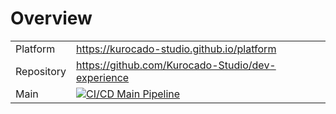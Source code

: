 # Overview

|            |                                                                                                                                                                                                                        |
| ---------- | ---------------------------------------------------------------------------------------------------------------------------------------------------------------------------------------------------------------------- |
| Platform   | <https://kurocado-studio.github.io/platform>                                                                                                                                                                           |
| Repository | <https://github.com/Kurocado-Studio/dev-experience>                                                                                                                                                                    |
| Main       | [![CI/CD Main Pipeline](https://github.com/Kurocado-Studio/dev-experience/actions/workflows/ci.push.monorepo.yml/badge.svg)](https://github.com/Kurocado-Studio/dev-experience/actions/workflows/ci.push.monorepo.yml) |
